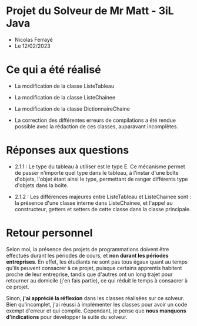 # Projet du Solveur de Mr Matt - 3iL Java

- Nicolas Ferrayé
- Le 12/02/2023


# Ce qui a été réalisé

- La modification de la classe ListeTableau
- La modification de la classe ListeChainee
- La modification de la classe DictionnaireChaine

- La correction des différentes erreurs de compilations a été rendue possible avec la rédaction de ces classes, auparavant incomplètes.


# Réponses aux questions

- 2.1.1 : Le type du tableau à utiliser est le type E. Ce mécanisme permet de passer n'importe quel type dans le tableau, à l'instar d'une boîte d'objets, l'objet étant ainsi le type, permettant de ranger différents type d'objets dans la boîte.

- 2.1.2 : Les différences majeures entre ListeTableau et ListeChainee sont : la présence d'une classe interne dans ListeChainee, et l'appel au constructeur, getters et setters de cette classe dans la classe principale.


# Retour personnel

Selon moi, la présence des projets de programmations doivent être effectués durant les périodes de cours, et **non durant les périodes entreprises**. En effet, les étudiants ne sont pas tous égaux quant au temps qu'ils peuvent consacrer à ce projet, puisque certains apprentis habitent proche de leur entreprise, tandis que d'autres ont un long trajet pour retourner au domicile (j'en fais partie), ce qui réduit le temps à consacrer à ce projet.

Sinon, **j'ai apprécié la réflexion** dans les classes réalisées sur ce solveur. Bien qu'incomplet, j'ai réussi à implémenter les classes pour avoir un code exempt d'erreur et qui compile.
Cependant, je pense que **nous manquons d'indications** pour développer la suite du solveur.